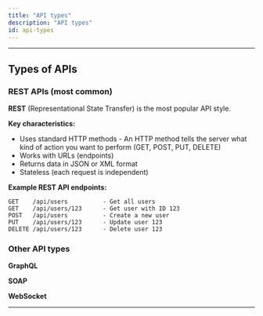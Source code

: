 ```yaml
---
title: "API types"
description: "API types"
id: api-types
---
```


---

## Types of APIs

### REST APIs (most common)

**REST** (Representational State Transfer) is the most popular API style.

**Key characteristics:**
- Uses standard HTTP methods - An HTTP method tells the server what kind of action you want to perform (GET, POST, PUT, DELETE)
- Works with URLs (endpoints)
- Returns data in JSON or XML format
- Stateless (each request is independent)

**Example REST API endpoints:**

```
GET    /api/users          - Get all users
GET    /api/users/123      - Get user with ID 123
POST   /api/users          - Create a new user
PUT    /api/users/123      - Update user 123
DELETE /api/users/123      - Delete user 123
```

### Other API types

**GraphQL**
<!-- - Ask for exactly what you need
- Get all data in one request
- More flexible than REST
- Used by Facebook, GitHub -->

**SOAP**
<!-- - Older, more strict protocol
- XML-based
- Common in enterprise systems
- Banking, payment systems -->

**WebSocket**
<!-- - Real-time, two-way communication
- Chat applications
- Live notifications
- Stock tickers -->

---